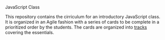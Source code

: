JavaScript Class

This repository contains the cirriculum for an introductory JavaScript class.  It is organized in an Agile fashion with
a series of cards to be complete in a prioritized order by the students.  The cards are organized into [tracks](TRACKS.md)
covering the essentials.
